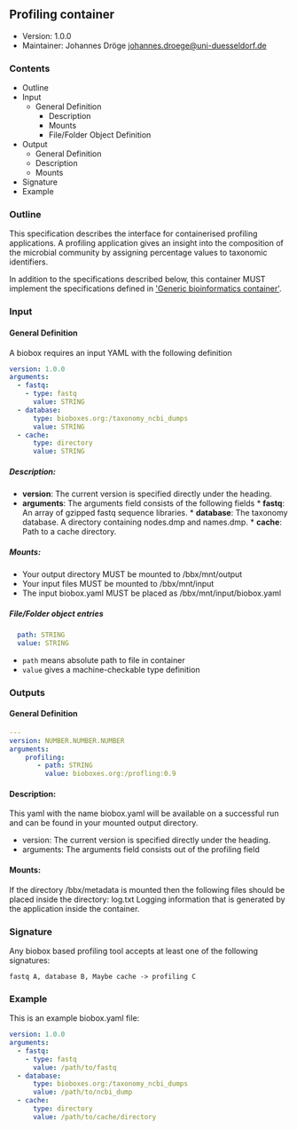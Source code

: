 ## Profiling container

 * Version: 1.0.0
 * Maintainer: Johannes Dröge <johannes.droege@uni-duesseldorf.de>

### Contents

* Outline
* Input
  * General Definition
    * Description
    * Mounts
    * File/Folder Object Definition
* Output
  * General Definition
  * Description
  * Mounts
* Signature
* Example
  
### Outline

This specification describes the interface for containerised profiling applications. 
A profiling application gives an insight into the composition of the microbial community by assigning percentage values to taxonomic identifiers.

In addition to the specifications described below, this container MUST implement the
specifications defined in ['Generic bioinformatics container'](https://github.com/bioboxes/rfc/blob/master/rfc.mkd#generic-bioinformatics-container). 

### Input

#### General Definition

A biobox requires an input YAML with the following definition 

~~~YAML
version: 1.0.0
arguments:
  - fastq:
    - type: fastq
      value: STRING
  - database:
      type: bioboxes.org:/taxonomy_ncbi_dumps 
      value: STRING
  - cache:
      type: directory
      value: STRING
~~~

##### Description:

* **version**: The current version is specified directly under the heading.
* **arguments**: The arguments field consists of the following fields 
       * **fastq**: An array of gzipped fastq sequence libraries.
       * **database**: The taxonomy database. A directory containing nodes.dmp and names.dmp. 
       * **cache**: Path to a cache directory.

##### Mounts:
 * Your output directory MUST be mounted to /bbx/mnt/output
 * Your input files MUST be mounted to /bbx/mnt/input
 * The input biobox.yaml MUST be placed as /bbx/mnt/input/biobox.yaml

##### File/Folder object entries

```YAML
  path: STRING
  value: STRING
```

* `path` means absolute path to file in container
* `value` gives a machine-checkable type definition

### Outputs

#### General Definition

~~~YAML
---
version: NUMBER.NUMBER.NUMBER
arguments: 
    profiling:
       - path: STRING
         value: bioboxes.org:/profling:0.9
~~~

#### Description:

This yaml with the name biobox.yaml will be available on a successful run and can be found in your mounted output directory.

* version: The current version is specified directly under the heading.
* arguments: The arguments field consists out of the profiling field

#### Mounts:

If the directory /bbx/metadata is mounted then the following files should be placed inside the directory:
log.txt Logging information that is generated by the application inside the container.

### Signature

Any biobox based profiling tool accepts at least one of the following signatures:

    fastq A, database B, Maybe cache -> profiling C

### Example

This is an example biobox.yaml file:

~~~YAML
version: 1.0.0
arguments:
  - fastq:
    - type: fastq
      value: /path/to/fastq
  - database:
      type: bioboxes.org:/taxonomy_ncbi_dumps
      value: /path/to/ncbi_dump
  - cache:
      type: directory
      value: /path/to/cache/directory
~~~
